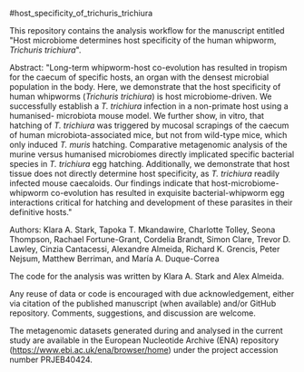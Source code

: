 #host_specificity_of_trichuris_trichiura

This repository contains the analysis workflow for the manuscript entitled "Host microbiome determines host specificity of the human whipworm, _Trichuris trichiura_".

Abstract: "Long-term whipworm-host co-evolution has resulted in tropism for the caecum of specific hosts, an organ with the densest microbial population in the body. 
Here, we demonstrate that the host specificity of human whipworms (_Trichuris trichiura_) is host microbiome-driven. We successfully establish a _T. trichiura_ infection 
in a non-primate host using a humanised- microbiota mouse model. We further show, in vitro, that hatching of _T. trichiura_ was triggered by mucosal scrapings of the 
caecum of human microbiota-associated mice, but not from wild-type mice, which only induced _T. muris_ hatching. Comparative metagenomic analysis of the murine versus 
humanised microbiomes directly implicated specific bacterial species in _T. trichiura_ egg hatching. Additionally, we demonstrate that host tissue does not directly determine 
host specificity, as _T. trichiura_ readily infected mouse caecaloids. Our findings indicate that host-microbiome-whipworm co-evolution has resulted in exquisite bacterial-whipworm 
egg interactions critical for hatching and development of these parasites in their definitive hosts."

Authors: Klara A. Stark, Tapoka T. Mkandawire, Charlotte Tolley, Seona Thompson, Rachael Fortune-Grant, Cordelia Brandt, Simon Clare, Trevor D. Lawley, Cinzia Cantacessi, 
Alexandre Almeida, Richard K. Grencis, Peter Nejsum, Matthew Berriman, and María A. Duque-Correa

The code for the analysis was written by Klara A. Stark and Alex Almeida.

Any reuse of data or code is encouraged with due acknowledgement, either via citation of the published manuscript (when available) and/or GitHub repository. 
Comments, suggestions, and discussion are welcome.

The metagenomic datasets generated during and analysed in the current study are available in the European Nucleotide Archive (ENA) repository (https://www.ebi.ac.uk/ena/browser/home) 
under the project accession number PRJEB40424.
